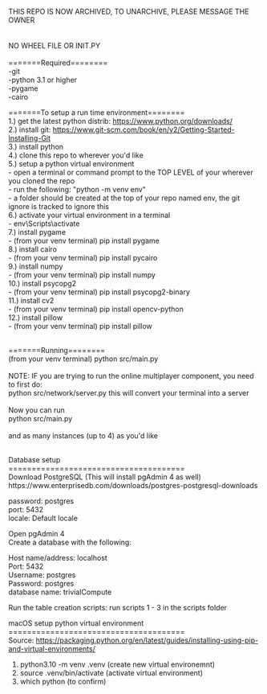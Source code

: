 <br />
THIS REPO IS NOW ARCHIVED, TO UNARCHIVE, PLEASE MESSAGE THE OWNER<br />
<br />

<br />
NO WHEEL FILE OR INIT.PY<br />
<br />
=======Required========<br />
-git<br />
-python 3.1 or higher<br />
-pygame<br />
-cairo<br />

=======To setup a run time environment======== <br />
1.) get the latest python distrib: https://www.python.org/downloads/<br />
2.) install git: https://www.git-scm.com/book/en/v2/Getting-Started-Installing-Git<br />
3.) install python<br />
4.) clone this repo to wherever you'd like<br />
5.) setup a python virtual environment<br />
    - open a terminal or command prompt to the TOP LEVEL of your wherever you cloned the repo<br />
    - run the following: "python -m venv env"  <br />
    - a folder should be created at the top of your repo named env, the git ignore is tracked to ignore this<br />
6.) activate your virtual environment in a terminal<br />
    - env\Scripts\activate<br />
7.) install pygame<br />
    - (from your venv terminal) pip install pygame<br />
8.) install cairo<br />
    - (from your venv terminal) pip install pycairo<br />
9.) install numpy<br />
    - (from your venv terminal) pip install numpy<br />
10.) install psycopg2<br />
    - (from your venv terminal) pip install psycopg2-binary<br />
11.) install cv2<br />
    - (from your venv terminal) pip install opencv-python<br />
12.) install pillow<br />
    - (from your venv terminal) pip install pillow<br />
<br />

=======Running========<br />
(from your venv terminal) python src/main.py<br />
<br />
NOTE: IF you are trying to run the online multiplayer component, you need to first do:<br />
python src/network/server.py this will convert your terminal into a server<br />
<br />
Now you can run<br />
python src/main.py <br />
<br />
and as many instances (up to 4) as you'd like

<br />
Database setup<br />
======================================<br />
Download PostgreSQL (This will install pgAdmin 4 as well)<br />
https://www.enterprisedb.com/downloads/postgres-postgresql-downloads<br />

password: postgres<br />
port: 5432<br />
locale: Default locale<br />

Open pgAdmin 4<br />
Create a database with the following:<br />

Host name/address: localhost<br />
Port: 5432<br />
Username: postgres<br />
Password: postgres<br />
database name: trivialCompute<br />

Run the table creation scripts: run scripts 1 - 3 in the scripts folder


macOS setup python virtual environment<br />
======================================<br />
Source: https://packaging.python.org/en/latest/guides/installing-using-pip-and-virtual-environments/<br />
1. python3.10 -m venv .venv (create new virtual environemnt)<br />
2. source .venv/bin/activate (activate virtual environment)<br />
3. which python (to confirm)<br />
